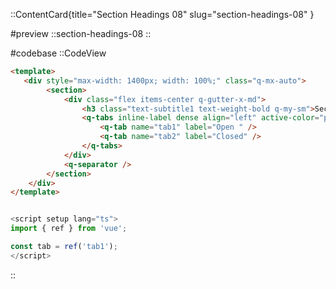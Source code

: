 ::ContentCard{title="Section Headings 08" slug="section-headings-08" }

#preview
::section-headings-08
::

#codebase
::CodeView

```html
<template>
   <div style="max-width: 1400px; width: 100%;" class="q-mx-auto">
        <section>
            <div class="flex items-center q-gutter-x-md">
                <h3 class="text-subtitle1 text-weight-bold q-my-sm">Section heading</h3>
                <q-tabs inline-label dense align="left" active-color="primary" no-caps indicator-color="primary" v-model="tab" shrink stretch>
                    <q-tab name="tab1" label="Open " />
                    <q-tab name="tab2" label="Closed" />
                </q-tabs>
            </div>
            <q-separator />
        </section>
    </div>
</template>
```

```js

<script setup lang="ts">
import { ref } from 'vue';

const tab = ref('tab1');
</script>

```

::